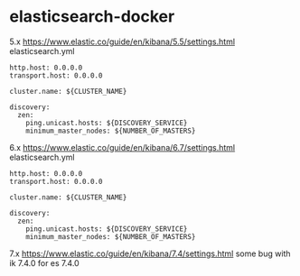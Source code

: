 # elasticsearch-docker

5.x 
https://www.elastic.co/guide/en/kibana/5.5/settings.html
elasticsearch.yml

```
http.host: 0.0.0.0
transport.host: 0.0.0.0

cluster.name: ${CLUSTER_NAME}

discovery:
  zen:
    ping.unicast.hosts: ${DISCOVERY_SERVICE}
    minimum_master_nodes: ${NUMBER_OF_MASTERS}
```

6.x 
https://www.elastic.co/guide/en/kibana/6.7/settings.html
elasticsearch.yml

```
http.host: 0.0.0.0
transport.host: 0.0.0.0

cluster.name: ${CLUSTER_NAME}

discovery:
  zen:
    ping.unicast.hosts: ${DISCOVERY_SERVICE}
    minimum_master_nodes: ${NUMBER_OF_MASTERS}
```

7.x
https://www.elastic.co/guide/en/kibana/7.4/settings.html
some bug with ik 7.4.0 for es 7.4.0
